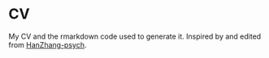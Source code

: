 # CV

My CV and the rmarkdown code used to generate it. Inspired by and edited from [HanZhang-psych](https://github.com/HanZhang-psych/CV).


